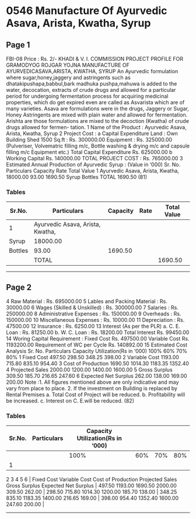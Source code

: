 # 0546 Manufacture Of Ayurvedic Asava, Arista, Kwatha, Syrup

## Page 1

FBI-08 Price : Rs. 2/- KHADI & V. I. COMMISSION PROJECT PROFILE FOR GRAMODYOG ROJGAR YOJNA MANUFACTURE OF AYURVEDICASAVA,ARISTA, KWATHA, SYRUP An Ayurvedic formulation where sugar,honey,jaggery and astringents such as dhatakipushapa,babbul,bark madhuka pushpa,mahuwa is added to the water, decocation, extracts of crude drugs and allowed for a particular period for undergoing fermentation process for acquiring medicinal properties, which do get expired even are called as Asvarista which are of many varieties. Asava are formulations were in the drugs, Jaggery or Sugar, Honey Astringents are mixed with plain water and allowed for fermentation. Arishta are those formulations are mixed to the decoction (Kwatha) of crude drugs allowed for fermen- tation. 1 Name of the Product : Ayurvedic Asava, Arista, Kwatha, Syrup 2 Project Cost : a Capital Expenditure Land : Own Building Shed 1500 Sq.ft : Rs. 300000.00 Equipment : Rs. 325000.00 (Pulveriser, Volvematric filling m/c, Bottle washing & drying m/c and capsule filling m/c Equipment etc.) Total Capital Expenditure Rs. 625000.00 b Working Capital Rs. 140000.00 TOTAL PROJECT COST : Rs. 765000.00 3 Estimated Annual Production of Ayurvedic Syrup : (Value in ‘000) Sr. No. Particulars Capacity Rate Total Value 1 Ayurvedic Asava, Arista, Kwatha, 18000.00 93.00 1690.50 Syrup Bottles TOTAL 1690.50 (81)

### Tables

| Sr.No. | Particulars | Capacity | Rate | Total Value |
|---|---|---|---|---|
| 1 | Ayurvedic Asava, Arista, Kwatha,
Syrup | 18000.00
Bottles | 93.00 | 1690.50 |
|  | TOTAL |  |  | 1690.50 |

---

## Page 2

4 Raw Material : Rs. 695000.00 5 Lables and Packing Material : Rs. 30000.00 6 Wages (Skilled & Unskilled) : Rs. 300000.00 7 Salaries : Rs. 250000.00 8 Administrative Expenses : Rs. 150000.00 9 Overheads : Rs. 150000.00 10 Miscellaneous Expenses : Rs. 10000.00 11 Depreciation : Rs. 47500.00 12 Insurance : Rs. 6250.00 13 Interest (As per the PLR) a. C. E. Loan : Rs. 81250.00 b. W. C. Loan : Rs. 18200.00 Total Interest Rs. 99450.00 14 Woring Capital Requirement : Fixed Cost Rs. 497500.00 Variable Cost Rs. 1193200.00 Requirement of WC per Cycle Rs. 140892.00 15 Estimated Cost Analysis Sr. No. Particulars Capacity Utilization(Rs in ‘000) 100% 60% 70% 80% 1 Fixed Cost 497.50 298.50 348.25 398.00 2 Variable Cost 1193.00 715.80 835.10 954.40 3 Cost of Production 1690.50 1014.30 1183.35 1352.40 4 Projected Sales 2000.00 1200.00 1400.00 1600.00 5 Gross Surplus 309.50 185.70 216.65 247.60 6 Expected Net Surplus 262.00 138.00 169.00 200.00 Note :1. All figures mentioned above are only indicative and may vary from place to place. 2. If the investment on Building is replaced by Rental Premises a. Total Cost of Project will be reduced. b. Profitability will be increased. c. Interest on C. E.will be reduced. (82)

### Tables

| Sr.No. | Particulars | Capacity Utilization(Rs in ‘000) |  |  |  |
|---|---|---|---|---|---|
|  |  | 100% | 60% | 70% | 80% |
| 1
2
3
4
5
6 | Fixed Cost
Variable Cost
Cost of Production
Projected Sales
Gross Surplus
Expected Net Surplus | 497.50
1193.00
1690.50
2000.00
309.50
262.00 | 298.50
715.80
1014.30
1200.00
185.70
138.00 | 348.25
835.10
1183.35
1400.00
216.65
169.00 | 398.00
954.40
1352.40
1600.00
247.60
200.00 |

---
